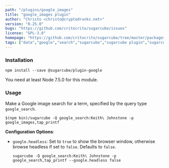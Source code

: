 ```yaml
---
path: "/plugins/google_images"
title: "google_images plugin"
author: "Christo <christo@cryptodrunks.net>"
version: "0.25.0"
bugs: "https://github.com/critocrito/sugarcube/issues"
license: "GPL-3.0"
homepage: "https://github.com/critocrito/sugarcube/tree/master/packages/plugin-google#readme"
tags: ["data","google","search","sugarcube","sugarcube plugin","sugarcube-plugin","transformation"]
---
```


### Installation

    npm install --save @sugarcube/plugin-google

You need at least Node 7.5.0 for this module.


### Usage

Make a Google image search for a term, specified by the query type `google_search`.

    $(npm bin)/sugarcube -Q google_search:Keith\ Johnstone -p google_images,tap_printf

**Configuration Options**:

-   `google.headless`: Set to `true` to show the browser window, otherwise browse
    headless if set to `false`. Defaults to `false`.

    `sugarcube -Q google_search:Keith\ Johnstone -p google_search,tap_printf --google.headless false`
